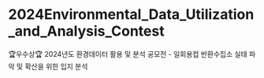 # 2024Environmental_Data_Utilization_and_Analysis_Contest
🏆우수상🏆 2024년도 환경데이터 활용 및 분석 공모전 - 일회용컵 반환수집소 실태 파악 및 확산을 위한 입지 분석
